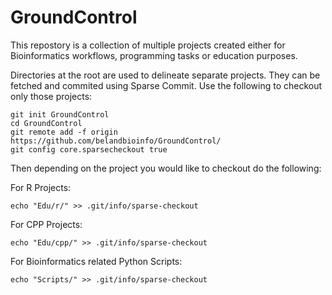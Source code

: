 GroundControl
=============
This repostory is a collection of multiple projects created either
for Bioinformatics workflows, programming tasks or education purposes.

Directories at the root are used to delineate separate projects. They can be fetched
and commited using Sparse Commit. Use the following to checkout only those projects:

```
git init GroundControl
cd GroundControl
git remote add -f origin https://github.com/belandbioinfo/GroundControl/
git config core.sparsecheckout true
```

Then depending on the project you would like to checkout do the following:

For R Projects:  

```
echo "Edu/r/" >> .git/info/sparse-checkout
```

For CPP Projects:

```
echo "Edu/cpp/" >> .git/info/sparse-checkout
```

For Bioinformatics related Python Scripts:

```
echo "Scripts/" >> .git/info/sparse-checkout
```

